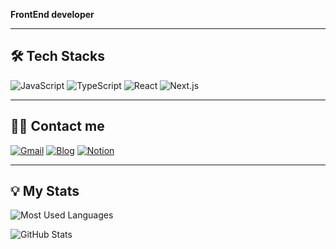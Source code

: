 **FrontEnd developer**

---

## 🛠️ Tech Stacks
![JavaScript](https://img.shields.io/badge/JavaScript-F7DF1E?style=for-the-badge&logo=javascript&logoColor=black)
![TypeScript](https://img.shields.io/badge/TypeScript-007ACC?style=for-the-badge&logo=typescript&logoColor=white)
![React](https://img.shields.io/badge/React-61DAFB?style=for-the-badge&logo=react&logoColor=black)
![Next.js](https://img.shields.io/badge/Next.js-000000?style=for-the-badge&logo=next.js&logoColor=white)

---

## 🙋‍♂️ Contact me
[![Gmail](https://img.shields.io/badge/Gmail-D14836?style=for-the-badge&logo=gmail&logoColor=white)](mailto:ajvls98@gmail.com)
[![Blog](https://img.shields.io/badge/Blog-21759B?style=for-the-badge&logo=WordPress&logoColor=white)](https://www.lamyzm.duckdns.org/)
[![Notion](https://img.shields.io/badge/Notion-000000?style=for-the-badge&logo=notion&logoColor=white)](https://little-gazelle-9ac.notion.site/)

---

## 💡 My Stats

![Most Used Languages](https://github-readme-stats.vercel.app/api/top-langs/?username=Lamyzm&layout=compact&langs_count=10&theme=default)

![GitHub Stats](https://github-readme-stats.vercel.app/api?username=Lamyzm&show_icons=true&theme=default)

